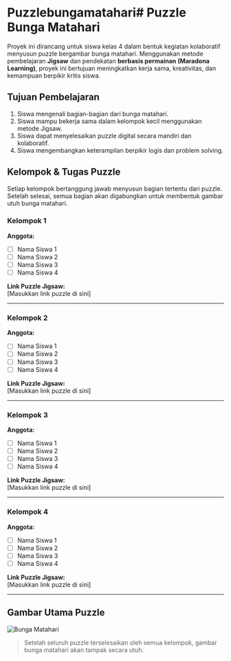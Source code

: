 # Puzzlebungamatahari# Puzzle Bunga Matahari

Proyek ini dirancang untuk siswa kelas 4 dalam bentuk kegiatan kolaboratif menyusun puzzle bergambar bunga matahari. Menggunakan metode pembelajaran **Jigsaw** dan pendekatan **berbasis permainan (Maradona Learning)**, proyek ini bertujuan meningkatkan kerja sama, kreativitas, dan kemampuan berpikir kritis siswa.

## Tujuan Pembelajaran

1. Siswa mengenali bagian-bagian dari bunga matahari.
2. Siswa mampu bekerja sama dalam kelompok kecil menggunakan metode Jigsaw.
3. Siswa dapat menyelesaikan puzzle digital secara mandiri dan kolaboratif.
4. Siswa mengembangkan keterampilan berpikir logis dan problem solving.

## Kelompok & Tugas Puzzle

Setiap kelompok bertanggung jawab menyusun bagian tertentu dari puzzle. Setelah selesai, semua bagian akan digabungkan untuk membentuk gambar utuh bunga matahari.

### Kelompok 1
**Anggota:**
- [ ] Nama Siswa 1
- [ ] Nama Siswa 2
- [ ] Nama Siswa 3
- [ ] Nama Siswa 4

**Link Puzzle Jigsaw:**  
[Masukkan link puzzle di sini]

---

### Kelompok 2
**Anggota:**
- [ ] Nama Siswa 1
- [ ] Nama Siswa 2
- [ ] Nama Siswa 3
- [ ] Nama Siswa 4

**Link Puzzle Jigsaw:**  
[Masukkan link puzzle di sini]

---

### Kelompok 3
**Anggota:**
- [ ] Nama Siswa 1
- [ ] Nama Siswa 2
- [ ] Nama Siswa 3
- [ ] Nama Siswa 4

**Link Puzzle Jigsaw:**  
[Masukkan link puzzle di sini]

---

### Kelompok 4
**Anggota:**
- [ ] Nama Siswa 1
- [ ] Nama Siswa 2
- [ ] Nama Siswa 3
- [ ] Nama Siswa 4

**Link Puzzle Jigsaw:**  
[Masukkan link puzzle di sini]

---

## Gambar Utama Puzzle

![Bunga Matahari](./gambar/bunga-matahari.jpg)

> Setelah seluruh puzzle terselesaikan oleh semua kelompok, gambar bunga matahari akan tampak secara utuh.
